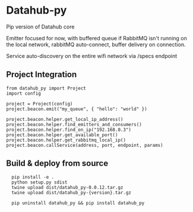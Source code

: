 # Datahub-py

Pip version of Datahub core

Emitter focused for now, with buffered queue if RabbitMQ isn't running on the local network, rabbitMQ auto-connect, buffer delivery on connection.

Service auto-discovery on the entire wifi network via /specs endpoint


## Project Integration

```
from datahub_py import Project
import config

project = Project(config)
project.beacon.emit("my_queue", { "hello": "world" })

project.beacon.helper.get_local_ip_address()
project.beacon.helper.find_emitters_and_consumers()
project.beacon.helper.find_on_ip("192.168.0.3")
project.beacon.helper.get_available_port()
project.beacon.helper.get_rabbitmq_local_ip()
project.beacon.callService(address, port, endpoint, params)
```


## Build & deploy from source

```
  pip install -e .
  python setup.py sdist
  twine upload dist/datahub_py-0.0.12.tar.gz
  twine upload dist/datahub_py-{version}.tar.gz

  pip uninstall datahub_py && pip install datahub_py
```